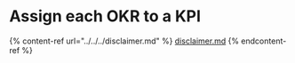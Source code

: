 # Assign each OKR to a KPI

{% content-ref url="../../../disclaimer.md" %}
[disclaimer.md](../../../disclaimer.md)
{% endcontent-ref %}
